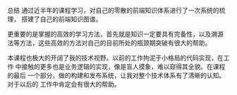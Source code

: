 总结
   通过近半年的课程学习，对自己的零散的前端知识体系进行了一次系统的梳理，
   搭建了自己的前端知识图谱。
   
   更重要的是掌握的高效的学习方法，首先就是知识一定要具有完备性，以及溯源
   法等方法，这些高效的方法对自己的目前所处的瓶颈期突破有很大的帮助。

   本课程也极大的开阔了我的技术视野。以前的工作拘泥于小格局的代码实现，在工作
   中接触的更多也是业务逻辑的实现，像是盲人摸象，难以窥得其全貌。在课程的最后
   一个部分，做的构建和发布系统，让我对整个技术体系有了清晰的认知。对于以后的
   工作中肯定会有很大的帮助。

  